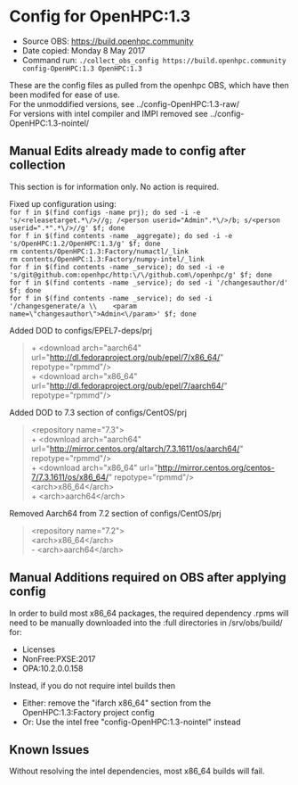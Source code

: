 # Config for OpenHPC:1.3

* Source OBS:	https://build.openhpc.community
* Date copied:	Monday 8 May 2017
* Command run:	``./collect_obs_config https://build.openhpc.community config-OpenHPC:1.3 OpenHPC:1.3``

These are the config files as pulled from the openhpc OBS, which have then been modifed for ease of use.  
For the unmoddified versions, see ../config-OpenHPC:1.3-raw/  
For versions with intel compiler and IMPI removed see ../config-OpenHPC:1.3-nointel/


## Manual Edits already made to config after collection
This section is for information only. No action is required.

Fixed up configuration using:  
``for f in $(find configs -name prj); do sed -i -e 's/<releasetarget.*\/>//g; /<person userid="Admin".*\/>/b; s/<person userid=".*".*\/>//g' $f; done``  
``for f in $(find contents -name _aggregate); do sed -i -e 's/OpenHPC:1.2/OpenHPC:1.3/g' $f; done``  
``rm contents/OpenHPC:1.3:Factory/numactl/_link``  
``rm contents/OpenHPC:1.3:Factory/numpy-intel/_link``  
``for f in $(find contents -name _service); do sed -i -e 's/git@github.com:openhpc/http:\/\/github.com\/openhpc/g' $f; done``  
``for f in $(find contents -name _service); do sed -i '/changesauthor/d' $f; done``  
``for f in $(find contents -name _service); do sed -i '/changesgenerate/a \\    <param name=\"changesauthor\">Admin<\/param>' $f; done``

Added DOD to configs/EPEL7-deps/prj
>\+    \<download arch="aarch64" url="http://dl.fedoraproject.org/pub/epel/7/x86_64/" repotype="rpmmd"/>  
\+    \<download arch="x86_64" url="http://dl.fedoraproject.org/pub/epel/7/aarch64/" repotype="rpmmd"/>

Added DOD to 7.3 section of configs/CentOS/prj
>   \<repository name="7.3">  
\+    \<download arch="aarch64" url="http://mirror.centos.org/altarch/7.3.1611/os/aarch64/" repotype="rpmmd"/>  
\+    \<download arch="x86_64" url="http://mirror.centos.org/centos-7/7.3.1611/os/x86_64/" repotype="rpmmd"/>  
     \<arch>x86_64\</arch>  
\+    \<arch>aarch64\</arch>

Removed Aarch64 from 7.2 section of configs/CentOS/prj
>   \<repository name="7.2">  
     \<arch>x86_64\</arch>  
\-    \<arch>aarch64\</arch>


## Manual Additions required on OBS after applying config
In order to build most x86_64 packages, the required dependency .rpms will need to be manually downloaded into the :full directories in /srv/obs/build/ for:
* Licenses
* NonFree:PXSE:2017
* OPA:10.2.0.0.158	

Instead, if you do not require intel builds then
* Either: remove the "ifarch x86_64" section from the OpenHPC:1.3:Factory project config
* Or: Use the intel free "config-OpenHPC:1.3-nointel" instead

## Known Issues
Without resolving the intel dependencies, most x86_64 builds will fail.

